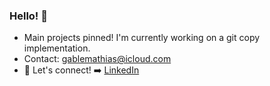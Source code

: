 ### Hello! 👋

- Main projects pinned! I'm currently working on a git copy implementation.
- Contact: gablemathias@icloud.com
- :link: Let's connect! :arrow_right: 
[LinkedIn](https://www.linkedin.com/in/gabrielgmathias/)
